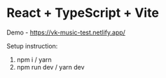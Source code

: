 # React + TypeScript + Vite

Demo - https://vk-music-test.netlify.app/

Setup instruction:
1. npm i / yarn
2. npm run dev / yarn dev

